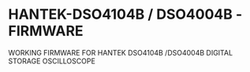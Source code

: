 # HANTEK-DSO4104B / DSO4004B -FIRMWARE
WORKING FIRMWARE FOR HANTEK DSO4104B /DSO4004B DIGITAL STORAGE OSCILLOSCOPE

